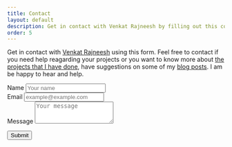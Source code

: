 ```yaml
---
title: Contact
layout: default
description: Get in contact with Venkat Rajneesh by filling out this contact form. Feel free to contact me in case of any queries.
order: 5
---
```

<!-- Contact form -->
<p class="lead">
Get in contact with <a href="/about/" title="more about Venkat Rajneesh">Venkat Rajneesh</a> using this form. Feel free to contact if you need help reagarding your projects or you want to know more about <a href="/projects/" title="project page of Venkat Rajneesh">the projects that I have done</a>, have suggestions on some of my <a href="/blog/" title="blog posts by Venkat Rajneesh">blog posts</a>. I am be happy to hear and help.
</p>
<form action="https://formspree.io/f/mpzbogql" method="POST">
  <div class="form-row">
    <div class="form-group col-md-6">
      <label for="inputName">Name</label>
      <input type="text" class="form-control" id="inputName" placeholder="Your name" name="name" required>
    </div>
    <div class="form-group col-md-6">
      <label for="inputEmail">Email</label>
      <input type="email" class="form-control" id="inputEmail" placeholder="example@example.com" name="email" required>
    </div>
  </div>
  <div class="form-group">
    <label for="inputMessage">Message</label>
    <textarea class="form-control" id="inputMessage" rows="3" placeholder="Your message" name="message" required></textarea>
  </div>
  
  <button type="submit" class="btn btn-primary">Submit</button>
</form>
<!-- ./Contact form -->
